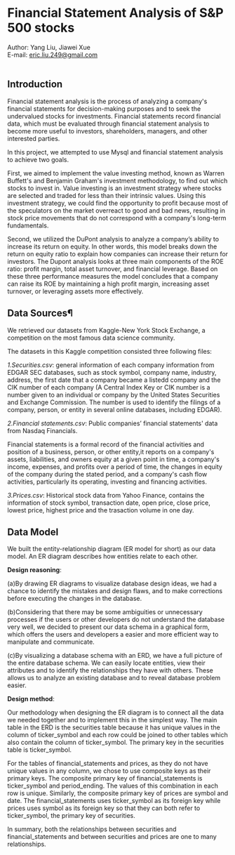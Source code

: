 # Financial Statement Analysis of S&P 500 stocks

Author: Yang Liu, Jiawei Xue<br>
E-mail: eric.liu.249@gmail.com
<br><br>
## Introduction<br>

Financial statement analysis is the process of analyzing a company's financial statements for decision-making purposes and to seek the undervalued stocks for investments. Financial statements record financial data, which must be evaluated through financial statement analysis to become more useful to investors, shareholders, managers, and other interested parties.

In this project, we attempted to use Mysql and financial statement analysis to achieve two goals.

First, we aimed to implement the value investing method, known as Warren Buffett's and Benjamin Graham's investment methodology, to find out which stocks to invest in. Value investing is an investment strategy where stocks are selected and traded for less than their intrinsic values. Using this investment strategy, we could find the opportunity to profit because most of the speculators on the market overreact to good and bad news, resulting in stock price movements that do not correspond with a company's long-term fundamentals. 

Second, we utilized the DuPont analysis to analyze a company’s ability to increase its return on equity. In other words, this model breaks down the return on equity ratio to explain how companies can increase their return for investors. The Dupont analysis looks at three main components of the ROE ratio: profit margin, total asset turnover, and financial leverage. Based on these three performance measures the model concludes that a company can raise its ROE by maintaining a high profit margin, increasing asset turnover, or leveraging assets more effectively.

## Data Sources¶<br>

We retrieved our datasets from Kaggle-New York Stock Exchange, a competition on the most famous data science community. 

The datasets in this Kaggle competition consisted three following files: 

*1.Securities.csv*: general information of each company information from EDGAR SEC databases, such as stock symbol, company name, industry, address, the first date that a company became a listedd company and the CIK number of each company (A Central Index Key or CIK number is a number given to an individual or company by the United States Securities and Exchange Commission. The number is used to identify the filings of a company, person, or entity in several online databases, including EDGAR). 

*2.Financial statements.csv*: Public companies’ financial statements' data from Nasdaq Financials. 

Financial statements is a formal record of the financial activities and position of a business, person, or other entity,it reports on a company's assets, liabilities, and owners equity at a given point in time, a company's income, expenses, and profits over a period of time, the changes in equity of the company during the stated period, and a company's cash flow activities, particularly its operating, investing and financing activities. 

*3.Prices.csv*: Historical stock data from Yahoo Finance, contains the information of stock symbol, transaction date, open price, close price, lowest price, highest price and the trasaction volume in one day.

## Data Model

We built the entity-relationship diagram (ER model for short) as our data model. An ER diagram describes how entities relate to each other. 

**Design reasoning**: 

(a)By drawing ER diagrams to visualize database design ideas, we had a chance to identify the mistakes and design flaws, and to make corrections before executing the changes in the database. 

(b)Considering that there may be some ambiguities or unnecessary processes if the users or other developers do not understand the database very well, we decided to present our data schema in a graphical form, which offers the users and developers a easier and more efficient way to manipulate and communicate. 

(c)By visualizing a database schema with an ERD, we have a full picture of the entire database schema. We can easily locate entities, view their attributes and to identify the relationships they have with others. These allows us to analyze an existing database and to reveal database problem easier. 

**Design method**: 

Our methodology when designing the ER diagram is to connect all the data we needed together and to implement this in the simplest way. The main table in the ERD is the securities table because it has unique values in the column of ticker_symbol and each row could be joined to other tables which also contain the column of ticker_symbol. The primary key in the securities table is ticker_symbol. 

For the tables of financial_statements and prices, as they do not have unique values in any column, we chose to use composite keys as their primary keys. The composite primary key of financial_statements is ticker_symbol and period_ending. The values of this combination in each row is unique. Similarly, the composite primary key of prices are symbol and date. The financial_statements uses ticker_symbol as its foreign key while prices uses symbol as its foreign key so that they can both refer to ticker_symbol, the primary key of securities. 

In summary, both the relationships between securities and financial_statements and between securities and prices are one to many relationships. 
